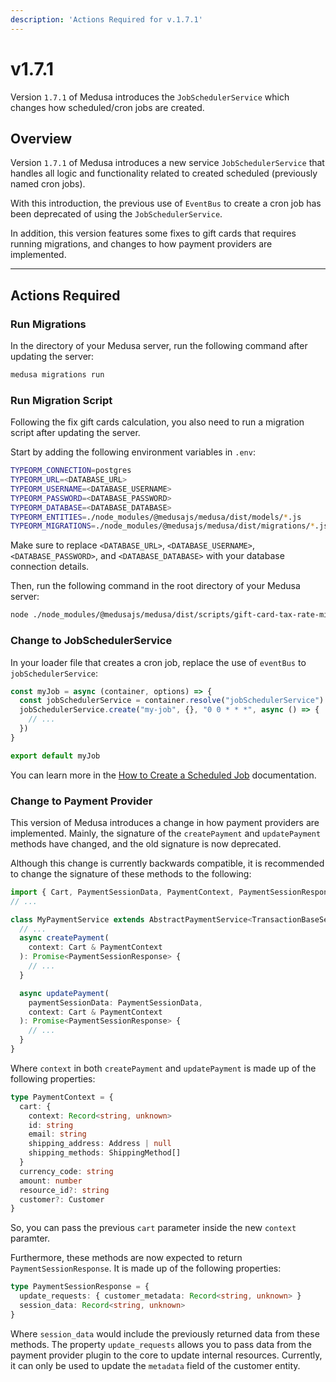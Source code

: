 ```yaml
---
description: 'Actions Required for v.1.7.1'
---
```


# v1.7.1

Version `1.7.1` of Medusa introduces the `JobSchedulerService` which changes how scheduled/cron jobs are created.

## Overview

Version `1.7.1` of Medusa introduces a new service `JobSchedulerService` that handles all logic and functionality related to created scheduled (previously named cron jobs).

With this introduction, the previous use of `EventBus` to create a cron job has been deprecated of using the `JobSchedulerService`.

In addition, this version features some fixes to gift cards that requires running migrations, and changes to how payment providers are implemented.

---

## Actions Required

### Run Migrations

In the directory of your Medusa server, run the following command after updating the server:

```bash
medusa migrations run
```

### Run Migration Script

Following the fix gift cards calculation, you also need to run a migration script after updating the server.

Start by adding the following environment variables in `.env`:

```bash
TYPEORM_CONNECTION=postgres
TYPEORM_URL=<DATABASE_URL>
TYPEORM_USERNAME=<DATABASE_USERNAME>
TYPEORM_PASSWORD=<DATABASE_PASSWORD>
TYPEORM_DATABASE=<DATABASE_DATABASE>
TYPEORM_ENTITIES=./node_modules/@medusajs/medusa/dist/models/*.js
TYPEORM_MIGRATIONS=./node_modules/@medusajs/medusa/dist/migrations/*.js
```

Make sure to replace `<DATABASE_URL>`, `<DATABASE_USERNAME>`, `<DATABASE_PASSWORD>`, and `<DATABASE_DATABASE>` with your database connection details.

Then, run the following command in the root directory of your Medusa server:

```bash
node ./node_modules/@medusajs/medusa/dist/scripts/gift-card-tax-rate-migration.js
```

### Change to JobSchedulerService

In your loader file that creates a cron job, replace the use of `eventBus` to `jobSchedulerService`:

```ts
const myJob = async (container, options) => {
  const jobSchedulerService = container.resolve("jobSchedulerService")
  jobSchedulerService.create("my-job", {}, "0 0 * * *", async () => {
    // ...
  })
}

export default myJob
```

You can learn more in the [How to Create a Scheduled Job](../scheduled-jobs/create.md) documentation.

### Change to Payment Provider

This version of Medusa introduces a change in how payment providers are implemented. Mainly, the signature of the `createPayment` and `updatePayment` methods have changed, and the old signature is now deprecated.

Although this change is currently backwards compatible, it is recommended to change the signature of these methods to the following:

<!-- eslint-disable max-len -->

```ts
import { Cart, PaymentSessionData, PaymentContext, PaymentSessionResponse } from "@medusajs/medusa"
// ...

class MyPaymentService extends AbstractPaymentService<TransactionBaseService> {
  // ...
  async createPayment(
    context: Cart & PaymentContext
  ): Promise<PaymentSessionResponse> {
    // ...
  }

  async updatePayment(
    paymentSessionData: PaymentSessionData,
    context: Cart & PaymentContext
  ): Promise<PaymentSessionResponse> {
    // ...
  }
}
```

Where `context` in both `createPayment` and `updatePayment` is made up of the following properties:

```ts
type PaymentContext = {
  cart: {
    context: Record<string, unknown>
    id: string
    email: string
    shipping_address: Address | null
    shipping_methods: ShippingMethod[]
  }
  currency_code: string
  amount: number
  resource_id?: string
  customer?: Customer
}
```

So, you can pass the previous `cart` parameter inside the new `context` paramter.

Furthermore, these methods are now expected to return `PaymentSessionResponse`. It is made up of the following properties:

```ts
type PaymentSessionResponse = {
  update_requests: { customer_metadata: Record<string, unknown> }
  session_data: Record<string, unknown>
}
```

Where `session_data` would include the previously returned data from these methods. The property `update_requests` allows you to pass data from the payment provider plugin to the core to update internal resources. Currently, it can only be used to update the `metadata` field of the customer entity.
